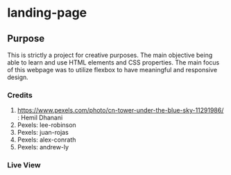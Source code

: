 # landing-page

## Purpose

This is strictly a project for creative purposes. The main objective being able to learn and use HTML elements and CSS properties. The main focus of this webpage was to utilize flexbox to have meaningful and responsive design.

### Credits

1. https://www.pexels.com/photo/cn-tower-under-the-blue-sky-11291986/ : Hemil Dhanani
2. Pexels: lee-robinson
3. Pexels: juan-rojas
4. Pexels: alex-conrath
5. Pexels: andrew-ly

### Live View
